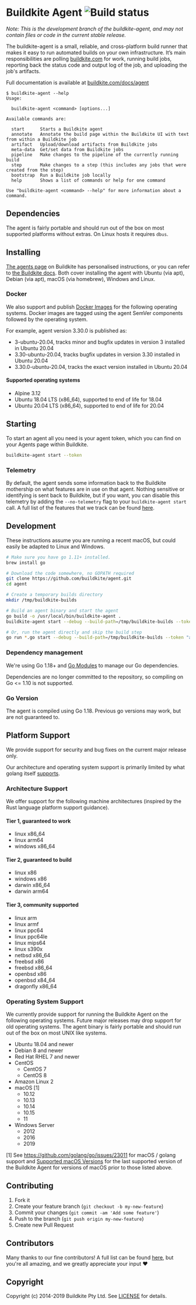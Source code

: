 # Buildkite Agent ![Build status](https://badge.buildkite.com/08e4e12a0a1e478f0994eb1e8d51822c5c74d395.svg?branch=main)

_Note: This is the development branch of the buildkite-agent, and may not contain files or code in the current stable release._

The buildkite-agent is a small, reliable, and cross-platform build runner that makes it easy to run automated builds on your own infrastructure. It’s main responsibilities are polling [buildkite.com](https://buildkite.com/) for work, running build jobs, reporting back the status code and output log of the job, and uploading the job's artifacts.

Full documentation is available at [buildkite.com/docs/agent](https://buildkite.com/docs/agent)

```
$ buildkite-agent --help
Usage:

  buildkite-agent <command> [options...]

Available commands are:

  start      Starts a Buildkite agent
  annotate   Annotate the build page within the Buildkite UI with text from within a Buildkite job
  artifact   Upload/download artifacts from Buildkite jobs
  meta-data  Get/set data from Buildkite jobs
  pipeline   Make changes to the pipeline of the currently running build
  step       Make changes to a step (this includes any jobs that were created from the step)
  bootstrap  Run a Buildkite job locally
  help       Shows a list of commands or help for one command

Use "buildkite-agent <command> --help" for more information about a command.
```

## Dependencies

The agent is fairly portable and should run out of the box on most supported platforms without extras. On Linux hosts it requires `dbus`.

## Installing

[The agents page](https://buildkite.com/organizations/-/agents) on Buildkite has personalised instructions, or you can refer to [the Buildkite docs](https://buildkite.com/docs/agent/v3/installation). Both cover installing the agent with Ubuntu (via apt), Debian (via apt), macOS (via homebrew), Windows and Linux.

### Docker

We also support and publish [Docker Images](https://hub.docker.com/r/buildkite/agent) for the
following operating systems. Docker images are tagged using the agent SemVer components followed
by the operating system.

For example, agent version 3.30.0 is published as:

- 3-ubuntu-20.04, tracks minor and bugfix updates in version 3 installed in Ubuntu 20.04
- 3.30-ubuntu-20.04, tracks bugfix updates in version 3.30 installed in Ubuntu 20.04
- 3.30.0-ubuntu-20.04, tracks the exact version installed in Ubuntu 20.04

#### Supported operating systems

- Alpine 3.12
- Ubuntu 18.04 LTS (x86_64), supported to end of life for 18.04
- Ubuntu 20.04 LTS (x86_64), supported to end of life for 20.04

## Starting

To start an agent all you need is your agent token, which you can find on your Agents page within Buildkite.

```bash
buildkite-agent start --token
```

### Telemetry

By default, the agent sends some information back to the Buildkite mothership on what features are in use on that agent. Nothing sensitive or identifying is sent back to Buildkite, but if you want, you can disable this telemetry by adding the `--no-telemetry` flag to your `buildkite-agent start` call. A full list of the features that we track can be found [here](https://github.com/buildkite/agent/blob/main/clicommand/agent_start.go#L768=).

## Development

These instructions assume you are running a recent macOS, but could easily be adapted to Linux and Windows.

```bash
# Make sure you have go 1.11+ installed.
brew install go

# Download the code somewhere, no GOPATH required
git clone https://github.com/buildkite/agent.git
cd agent

# Create a temporary builds directory
mkdir /tmp/buildkite-builds

# Build an agent binary and start the agent
go build -o /usr/local/bin/buildkite-agent .
buildkite-agent start --debug --build-path=/tmp/buildkite-builds --token "abc"

# Or, run the agent directly and skip the build step
go run *.go start --debug --build-path=/tmp/buildkite-builds --token "abc"
```

### Dependency management

We're using Go 1.18+ and [Go Modules](https://github.com/golang/go/wiki/Modules) to manage our Go dependencies.

Dependencies are no longer committed to the repository, so compiling on Go <= 1.10 is not supported.

### Go Version

The agent is compiled using Go 1.18. Previous go versions may work, but are not guaranteed to.

## Platform Support

We provide support for security and bug fixes on the current major release only.

Our architecture and operating system support is primarily limited by what golang
itself [supports](https://github.com/golang/go/wiki/MinimumRequirements).

### Architecture Support

We offer support for the following machine architectures (inspired by the Rust language platform
support guidance).

#### Tier 1, guaranteed to work

- linux x86_64
- linux arm64
- windows x86_64

#### Tier 2, guaranteed to build

- linux x86
- windows x86
- darwin x86_64
- darwin arm64

#### Tier 3, community supported

- linux arm
- linux armf
- linux ppc64
- linux ppc64le
- linux mips64
- linux s390x
- netbsd x86_64
- freebsd x86
- freebsd x86_64
- openbsd x86
- openbsd x84_64
- dragonfly x86_64

### Operating System Support

We currently provide support for running the Buildkite Agent on the following operating
systems. Future major releases may drop support for old operating systems. The agent
binary is fairly portable and should run out of the box on most UNIX like systems.

- Ubuntu 18.04 and newer
- Debian 8 and newer
- Red Hat RHEL 7 and newer
- CentOS
  - CentOS 7
  - CentOS 8
- Amazon Linux 2
- macOS [1]
  - 10.12
  - 10.13
  - 10.14
  - 10.15
  - 11
- Windows Server
  - 2012
  - 2016
  - 2019

[1] See https://github.com/golang/go/issues/23011 for macOS / golang support and
[Supported macOS Versions](./docs/macos.md) for the last supported version of the
Buildkite Agent for versions of macOS prior to those listed above.

## Contributing

1. Fork it
1. Create your feature branch (`git checkout -b my-new-feature`)
1. Commit your changes (`git commit -am 'Add some feature'`)
1. Push to the branch (`git push origin my-new-feature`)
1. Create new Pull Request

## Contributors

Many thanks to our fine contributors! A full list can be found [here](https://github.com/buildkite/agent/graphs/contributors), but you're all amazing, and we greatly appreciate your input ❤️

## Copyright

Copyright (c) 2014-2019 Buildkite Pty Ltd. See [LICENSE](./LICENSE.txt) for details.
